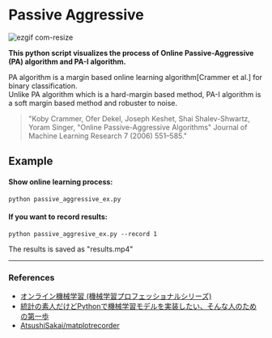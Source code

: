 # Passive Aggressive

![ezgif com-resize](https://user-images.githubusercontent.com/26996041/39611189-d019a09c-4f90-11e8-853c-75d6ef24bc02.gif)


**This python script visualizes the process of Online Passive-Aggressive (PA) algorithm and PA-Ⅰ algorithm.**   


PA algorithm is a margin based online learning algorithm[Crammer et al.] for binary classification.  
Unlike PA algorithm which is a hard-margin based method, PA-Ⅰ algorithm is a soft margin based method and robuster to noise.

>"Koby Crammer, Ofer Dekel, Joseph Keshet, Shai Shalev-Shwartz, Yoram Singer, "Online Passive-Aggressive Algorithms" Journal of Machine Learning Research 7 (2006) 551–585."



## Example
#### Show online learning process:
```
python passive_aggressive_ex.py
```


#### If you want to record results:
```
python passive_aggresive_ex.py --record 1
```
The results is saved as "results.mp4"

---

### References
- [オンライン機械学習 (機械学習プロフェッショナルシリーズ)](https://www.kspub.co.jp/book/detail/1529038.html)
- [統計の素人だけどPythonで機械学習モデルを実装したい、そんな人のための第一歩](https://qiita.com/hik0107/items/9b6e1e989f4eaefdc31d)
- [AtsushiSakai/matplotrecorder](https://github.com/AtsushiSakai/matplotrecorder)
